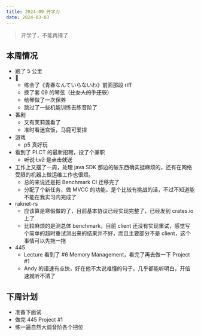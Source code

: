 ```yaml
---
title: 2024-09 开学力
date: 2024-03-03
---
```


> 开学了，不能再摸了

## 本周情况

- 跑了 5 公里
- 🎸
  - 练会了《青春なんていらないわ》前面那段 riff
  - 换了套 09 的琴弦（~~比女人的手还软~~）
  - 给琴做了一次保养
  - 跳过了一些机能训练去练音阶了
- 番剧
  - 又有芙莉莲看了
  - 准时看迷宫饭，马鹿可爱捏
- 游戏
  - p5 真好玩
- 看到了 PLCT 的最新招聘，投了个兼职
  - ~~听说 Lv2 是点击就送~~
- 工作上又摆了一周，处理 java SDK 那边的破东西确实挺麻烦的，还有在网络受限的机器上做运维工作也很烦。
  - 总的来说还是把 Benchmark CI 迁移完了
  - 分配了个新任务，做 MVCC 的功能，是个比较有挑战的活，不过不知道能不能在我实习内完成了
- raknet-rs 
  - 应该算是寒假做的了，目前基本协议已经实现完整了，已经发到 crates.io 上了
  - 比较麻烦的是测总体 benchmark，目前 client 还没有实现重试，感觉写个简单的超时重试测出来的结果并不好，而且主要部分不是 client，这个事情可以先拖一拖
- 445
  - Lecture 看到了 #6 Memory Management，看完了再去做一下 Project #1
  - Andy 的语速有点快，好在他不太说难懂的句子，几乎都能听明白，开倍速就听不清了

## 下周计划

- 准备下面试
- 做完 445 Project #1
- 练一遍自然大调音阶各个把位

